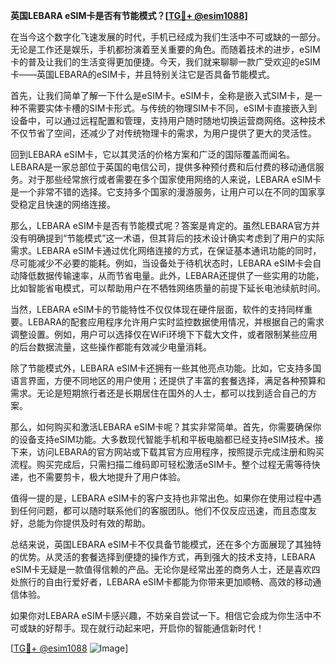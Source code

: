 **英国LEBARA eSIM卡是否有节能模式？[[TG💪+ @esim1088](https://t.me/s/esim1088)]**

在当今这个数字化飞速发展的时代，手机已经成为我们生活中不可或缺的一部分。无论是工作还是娱乐，手机都扮演着至关重要的角色。而随着技术的进步，eSIM卡的普及让我们的生活变得更加便捷。今天，我们就来聊聊一款广受欢迎的eSIM卡——英国LEBARA的eSIM卡，并且特别关注它是否具备节能模式。

首先，让我们简单了解一下什么是eSIM卡。eSIM卡，全称是嵌入式SIM卡，是一种不需要实体卡槽的SIM卡形式。与传统的物理SIM卡不同，eSIM卡直接嵌入到设备中，可以通过远程配置和管理，支持用户随时随地切换运营商网络。这种技术不仅节省了空间，还减少了对传统物理卡的需求，为用户提供了更大的灵活性。

回到LEBARA eSIM卡，它以其灵活的价格方案和广泛的国际覆盖而闻名。LEBARA是一家总部位于英国的电信公司，提供多种预付费和后付费的移动通信服务。对于那些经常旅行或者需要在多个国家使用网络的人来说，LEBARA eSIM卡是一个非常不错的选择。它支持多个国家的漫游服务，让用户可以在不同的国家享受稳定且快速的网络连接。

那么，LEBARA eSIM卡是否有节能模式呢？答案是肯定的。虽然LEBARA官方并没有明确提到“节能模式”这一术语，但其背后的技术设计确实考虑到了用户的实际需求。LEBARA eSIM卡通过优化网络连接的方式，在保证基本通讯功能的同时，尽可能减少不必要的能耗。例如，当设备处于待机状态时，LEBARA eSIM卡会自动降低数据传输速率，从而节省电量。此外，LEBARA还提供了一些实用的功能，比如智能省电模式，可以帮助用户在不牺牲网络质量的前提下延长电池续航时间。

当然，LEBARA eSIM卡的节能特性不仅仅体现在硬件层面，软件的支持同样重要。LEBARA的配套应用程序允许用户实时监控数据使用情况，并根据自己的需求调整设置。例如，用户可以选择仅在WiFi环境下下载大文件，或者限制某些应用的后台数据流量，这些操作都能有效减少电量消耗。

除了节能模式外，LEBARA eSIM卡还拥有一些其他亮点功能。比如，它支持多国语言界面，方便不同地区的用户使用；还提供了丰富的套餐选择，满足各种预算和需求。无论是短期旅行者还是长期居住在国外的人士，都可以找到适合自己的方案。

那么，如何购买和激活LEBARA eSIM卡呢？其实非常简单。首先，你需要确保你的设备支持eSIM功能。大多数现代智能手机和平板电脑都已经支持eSIM技术。接下来，访问LEBARA的官方网站或下载其官方应用程序，按照提示完成注册和购买流程。购买完成后，只需扫描二维码即可轻松激活eSIM卡。整个过程无需等待快递，也不需要剪卡，极大地提升了用户体验。

值得一提的是，LEBARA eSIM卡的客户支持也非常出色。如果你在使用过程中遇到任何问题，都可以随时联系他们的客服团队。他们不仅反应迅速，而且态度友好，总能为你提供及时有效的帮助。

总结来说，英国LEBARA eSIM卡不仅具备节能模式，还在多个方面展现了其独特的优势。从灵活的套餐选择到便捷的操作方式，再到强大的技术支持，LEBARA eSIM卡无疑是一款值得信赖的产品。无论你是经常出差的商务人士，还是喜欢四处旅行的自由行爱好者，LEBARA eSIM卡都能为你带来更加顺畅、高效的移动通信体验。

如果你对LEBARA eSIM卡感兴趣，不妨亲自尝试一下。相信它会成为你生活中不可或缺的好帮手。现在就行动起来吧，开启你的智能通信新时代！

[[TG💪+ @esim1088](https://t.me/s/esim1088) ![Image](https://i.postimg.cc/4NQfJmqS/Snipaste-2025-05-13-00-14-12.png)]